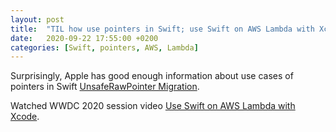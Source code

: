 ```yaml
---
layout: post
title:  "TIL how use pointers in Swift; use Swift on AWS Lambda with Xcode"
date:   2020-09-22 17:55:00 +0200
categories: [Swift, pointers, AWS, Lambda]
---
```

Surprisingly, Apple has good enough information about use cases of pointers in Swift [UnsafeRawPointer Migration](https://swift.org/migration-guide-swift3/se-0107-migrate.html).

Watched WWDC 2020 session video [Use Swift on AWS Lambda with Xcode](https://developer.apple.com/videos/play/wwdc2020/10644/).
